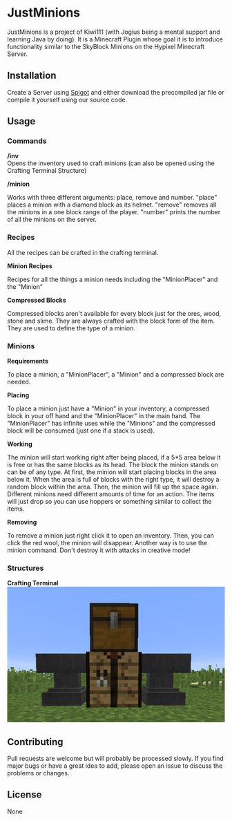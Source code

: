 # JustMinions

JustMinions is a project of Kiwi111 (with Jogius being a mental support and learning Java by doing). It is a Minecraft Plugin
whose goal it is to introduce functionality similar to the SkyBlock Minions on the Hypixel Minecraft Server.

## Installation

Create a Server using [Spigot](https://getbukkit.org/get/Fpt2yFn7HRTrot5uE1b8NFWtpQlYITgK) and either download the
precompiled jar file or compile it yourself using our source code.

## Usage

### Commands
**/inv**  
Opens the inventory used to craft minions (can also be opened using the Crafting Terminal Structure)

**/minion**

Works with three different arguments: place, remove and number. "place" places a minion with a
diamond block as its helmet. "remove" removes all the minions in a one block range 
of the player. "number" prints the number of all the minions on the server.

### Recipes
All the recipes can be crafted in the crafting terminal.  

**Minion Recipes**

Recipes for all the things a minion needs including the "MinionPlacer" and the "Minion" 

**Compressed Blocks**

Compressed blocks aren't available for every block just for the ores, wood, stone and slime. They are always
crafted with the block form of the item. They are used to define the type of a minion.

### Minions   
**Requirements**

To place a minion, a "MinionPlacer", a "Minion" and a compressed block are needed.

**Placing**

To place a minion just have a "Minion" in your inventory, a compressed block in your off hand
and the "MinionPlacer" in the main hand. The "MinionPlacer" has infinite uses while the "Minions" and
the compressed block will be consumed (just one if a stack is used).

**Working**

The minion will start working right after being placed, if a 5*5 area below it is free or has the same blocks
as its head. The block the minion stands on can be of any type. At first, the minion will start placing
blocks in the area below it. When the area is full of blocks with the right type, it will destroy a random
block within the area. Then, the minion will fill up the space again. Different minions need different amounts
of time for an action. The items will just drop so you can use hoppers or something similar to collect the items.

**Removing**

To remove a minion just right click it to open an inventory. Then, you can click the red wool, the minion will disappear.
Another way is to use the minion command. Don't destroy it with attacks in creative mode!

### Structures
**Crafting Terminal**  
![just-minions-crafting-structure](.github/just-minions-crafting-structure.png)

## Contributing
Pull requests are welcome but will probably be processed slowly. If you find major bugs or have a great idea to add,
please open an issue to discuss the problems or changes.

## License
None

